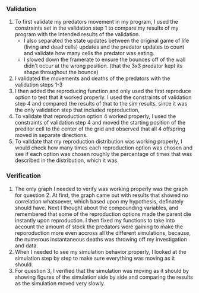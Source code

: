 ### Validation
1) To first validate my predators movement in my program, I used the constraints set in the validation step 1 to compare my results of my program with the intended results of the validation.
    - I also separated the state updates between the original game of life (living and dead cells) updates and the predator updates to count and validate how many cells the predator was eating.
    - I slowed down the framerate to ensure the bounces off of the wall didn't occur at the wrong position. (that the 3x3 predator kept its shape throughout the bounce)
2) I validated the movements and deaths of the predators with the validation steps 1-3
3)  I then added the reproducing function and only used the first reproduce option to test that it worked properly. I used the constraints of validation step 4 and compared the results of that to the sim results, since it was the only validation step that included reproduction,
4)  To validate that reproduction option 4 worked properly, I used the constraints of validation step 4 and moved the starting position of the preditor cell to the center of the grid and observed that all 4 offspring moved in separate directions.
5)  To validate that my reproduction distribution was working properly, I would check how many times each reproduction option was chosen and see if each option was chosen roughly the percentage of times that was described in the distribution, which it was.

### Verification
1) The only graph I needed to verify was working properly was the graph for question 2. At first, the graph came out with results that showed no correlation whatsoever, which based upon my hypothesis, definately should have. Next I thought about the compounding variables, and remembered that some of the reproduction options made the parent die instantly upon reproduction. I then fixed my functions to take into account the amount of stock the predators were gaining to make the reporoduction more even accross all the different simulations, because, the numerous instantaneous deaths was throwing off my investigation and data.
2) When I needed to see my simulation behavior properly, I looked at the simulation step by step to make sure everything was moving as it should.
3) For question 3, I verified that the simulation was moving as it should by showing figures of the simulation side by side and comparing the results as the simulation moved very slowly.
